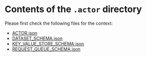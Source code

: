 # Contents of the `.actor` directory

Please first check the following files for the context:
- [ACTOR.json](./ACTOR.md)
- [DATASET_SCHEMA.json](./DATASET_SCHEMA.md)
- [KEY_VALUE_STORE_SCHEMA.json](./ACTOR.md)
- [REQUEST_QUEUE_SCHEMA.json](./REQUEST_QUEUE_SCHEMA.md)
